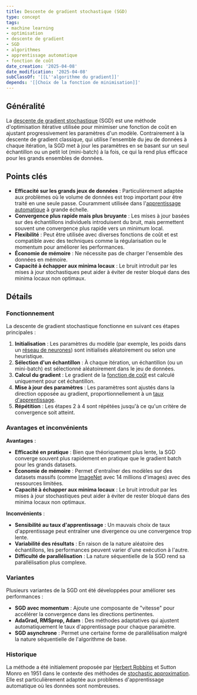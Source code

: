 ```yaml
---
title: Descente de gradient stochastique (SGD)
type: concept
tags:
- machine learning
- optimisation
- descente de gradient
- SGD
- algorithmes
- apprentissage automatique
- fonction de coût
date_creation: '2025-04-08'
date_modification: '2025-04-08'
subClassOf: '[[L''algorithme du gradient]]'
depends: '[[Choix de la fonction de minimisation]]'
---
```

## Généralité

La [descente de gradient stochastique](https://fr.wikipedia.org/wiki/Descente_de_gradient_stochastique) (SGD) est une méthode d'optimisation itérative utilisée pour minimiser une fonction de coût en ajustant progressivement les paramètres d'un modèle. Contrairement à la descente de gradient classique, qui utilise l'ensemble du jeu de données à chaque itération, la SGD met à jour les paramètres en se basant sur un seul échantillon ou un petit lot (mini-batch) à la fois, ce qui la rend plus efficace pour les grands ensembles de données.

## Points clés

- **Efficacité sur les grands jeux de données** : Particulièrement adaptée aux problèmes où le volume de données est trop important pour être traité en une seule passe. Couramment utilisée dans l'[apprentissage automatique](https://fr.wikipedia.org/wiki/Apprentissage_automatique) à grande échelle.
- **Convergence plus rapide mais plus bruyante** : Les mises à jour basées sur des échantillons individuels introduisent du bruit, mais permettent souvent une convergence plus rapide vers un minimum local.
- **Flexibilité** : Peut être utilisée avec diverses fonctions de coût et est compatible avec des techniques comme la régularisation ou le momentum pour améliorer les performances.
- **Économie de mémoire** : Ne nécessite pas de charger l'ensemble des données en mémoire.
- **Capacité à échapper aux minima locaux** : Le bruit introduit par les mises à jour stochastiques peut aider à éviter de rester bloqué dans des minima locaux non optimaux.

## Détails

### Fonctionnement

La descente de gradient stochastique fonctionne en suivant ces étapes principales :

1. **Initialisation** : Les paramètres du modèle (par exemple, les poids dans un [réseau de neurones](https://fr.wikipedia.org/wiki/R%C3%A9seau_de_neurones_artificiels)) sont initialisés aléatoirement ou selon une heuristique.
2. **Sélection d'un échantillon** : À chaque itération, un échantillon (ou un mini-batch) est sélectionné aléatoirement dans le jeu de données.
3. **Calcul du gradient** : Le gradient de la [fonction de coût](https://fr.wikipedia.org/wiki/Fonction_de_co%C3%BBt) est calculé uniquement pour cet échantillon.
4. **Mise à jour des paramètres** : Les paramètres sont ajustés dans la direction opposée au gradient, proportionnellement à un [taux d'apprentissage](https://fr.wikipedia.org/wiki/Taux_d%27apprentissage).
5. **Répétition** : Les étapes 2 à 4 sont répétées jusqu'à ce qu'un critère de convergence soit atteint.

### Avantages et inconvénients

**Avantages** :
- **Efficacité en pratique** : Bien que théoriquement plus lente, la SGD converge souvent plus rapidement en pratique que le gradient batch pour les grands datasets.
- **Économie de mémoire** : Permet d'entraîner des modèles sur des datasets massifs (comme [ImageNet](https://fr.wikipedia.org/wiki/ImageNet) avec 14 millions d'images) avec des ressources limitées.
- **Capacité à échapper aux minima locaux** : Le bruit introduit par les mises à jour stochastiques peut aider à éviter de rester bloqué dans des minima locaux non optimaux.

**Inconvénients** :
- **Sensibilité au taux d'apprentissage** : Un mauvais choix de taux d'apprentissage peut entraîner une divergence ou une convergence trop lente.
- **Variabilité des résultats** : En raison de la nature aléatoire des échantillons, les performances peuvent varier d'une exécution à l'autre.
- **Difficulté de parallélisation** : La nature séquentielle de la SGD rend sa parallélisation plus complexe.

### Variantes

Plusieurs variantes de la SGD ont été développées pour améliorer ses performances :

- **SGD avec momentum** : Ajoute une composante de "vitesse" pour accélérer la convergence dans les directions pertinentes.
- **AdaGrad, RMSprop, Adam** : Des méthodes adaptatives qui ajustent automatiquement le taux d'apprentissage pour chaque paramètre.
- **SGD asynchrone** : Permet une certaine forme de parallélisation malgré la nature séquentielle de l'algorithme de base.

### Historique

La méthode a été initialement proposée par [Herbert Robbins](https://fr.wikipedia.org/wiki/Herbert_Robbins) et Sutton Monro en 1951 dans le contexte des méthodes de [stochastic approximation](https://fr.wikipedia.org/wiki/Stochastic_approximation). Elle est particulièrement adaptée aux problèmes d'apprentissage automatique où les données sont nombreuses.